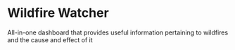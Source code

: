 # **Wildfire Watcher**

All-in-one dashboard that provides useful information pertaining to wildfires and the cause and effect of it
